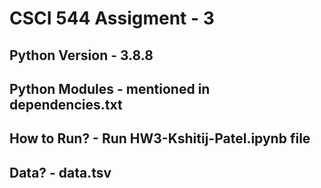
# CSCI 544 Assigment - 3

## Python Version  -  3.8.8

## Python Modules  -  mentioned in dependencies.txt

## How to Run?  -  Run HW3-Kshitij-Patel.ipynb file

## Data?  -  data.tsv

